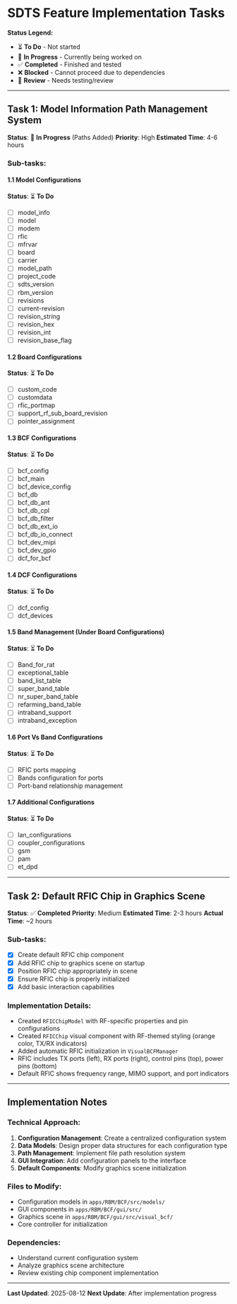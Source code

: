 # SDTS Feature Implementation Tasks

**Status Legend:**
- ⏳ **To Do** - Not started
- 🚧 **In Progress** - Currently being worked on  
- ✅ **Completed** - Finished and tested
- ❌ **Blocked** - Cannot proceed due to dependencies
- 🔄 **Review** - Needs testing/review

---

## Task 1: Model Information Path Management System
**Status**: 🚧 **In Progress** (Paths Added)
**Priority**: High
**Estimated Time**: 4-6 hours

### Sub-tasks:

#### 1.1 Model Configurations
**Status**: ⏳ **To Do**
- [ ] model_info
- [ ] model
- [ ] modem
- [ ] rfic
- [ ] mfrvar
- [ ] board
- [ ] carrier
- [ ] model_path
- [ ] project_code
- [ ] sdts_version
- [ ] rbm_version
- [ ] revisions
- [ ] current-revision
- [ ] revision_string
- [ ] revision_hex
- [ ] revision_int
- [ ] revision_base_flag

#### 1.2 Board Configurations
**Status**: ⏳ **To Do**
- [ ] custom_code
- [ ] customdata
- [ ] rfic_portmap
- [ ] support_rf_sub_board_revision
- [ ] pointer_assignment

#### 1.3 BCF Configurations
**Status**: ⏳ **To Do**
- [ ] bcf_config
- [ ] bcf_main
- [ ] bcf_device_config
- [ ] bcf_db
- [ ] bcf_db_ant
- [ ] bcf_db_cpl
- [ ] bcf_db_filter
- [ ] bcf_db_ext_io
- [ ] bcf_db_io_connect
- [ ] bcf_dev_mipi
- [ ] bcf_dev_gpio
- [ ] dcf_for_bcf

#### 1.4 DCF Configurations
**Status**: ⏳ **To Do**
- [ ] dcf_config
- [ ] dcf_devices

#### 1.5 Band Management (Under Board Configurations)
**Status**: ⏳ **To Do**
- [ ] Band_for_rat
- [ ] exceptional_table
- [ ] band_list_table
- [ ] super_band_table
- [ ] nr_super_band_table
- [ ] refarming_band_table
- [ ] intraband_support
- [ ] intraband_exception

#### 1.6 Port Vs Band Configurations
**Status**: ⏳ **To Do**
- [ ] RFIC ports mapping
- [ ] Bands configuration for ports
- [ ] Port-band relationship management

#### 1.7 Additional Configurations
**Status**: ⏳ **To Do**
- [ ] lan_configurations
- [ ] coupler_configurations
- [ ] gsm
- [ ] pam
- [ ] et_dpd

---

## Task 2: Default RFIC Chip in Graphics Scene
**Status**: ✅ **Completed**
**Priority**: Medium
**Estimated Time**: 2-3 hours
**Actual Time**: ~2 hours

### Sub-tasks:
- [x] Create default RFIC chip component
- [x] Add RFIC chip to graphics scene on startup
- [x] Position RFIC chip appropriately in scene
- [x] Ensure RFIC chip is properly initialized
- [x] Add basic interaction capabilities

### Implementation Details:
- Created `RFICChipModel` with RF-specific properties and pin configurations
- Created `RFICChip` visual component with RF-themed styling (orange color, TX/RX indicators)
- Added automatic RFIC initialization in `VisualBCFManager`
- RFIC includes TX ports (left), RX ports (right), control pins (top), power pins (bottom)
- Default RFIC shows frequency range, MIMO support, and port indicators

---

## Implementation Notes

### Technical Approach:
1. **Configuration Management**: Create a centralized configuration system
2. **Data Models**: Design proper data structures for each configuration type
3. **Path Management**: Implement file path resolution system
4. **GUI Integration**: Add configuration panels to the interface
5. **Default Components**: Modify graphics scene initialization

### Files to Modify:
- Configuration models in `apps/RBM/BCF/src/models/`
- GUI components in `apps/RBM/BCF/gui/src/`
- Graphics scene in `apps/RBM/BCF/gui/src/visual_bcf/`
- Core controller for initialization

### Dependencies:
- Understand current configuration system
- Analyze graphics scene architecture
- Review existing chip component implementation

---

**Last Updated**: 2025-08-12
**Next Update**: After implementation progress
